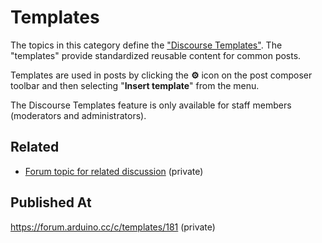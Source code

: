 # Templates

The topics in this category define the ["Discourse Templates"](https://meta.discourse.org/t/discourse-templates/229250). The "templates" provide standardized reusable content for common posts.

Templates are used in posts by clicking the **⚙** icon on the post composer toolbar and then selecting "**Insert template**" from the menu.

The Discourse Templates feature is only available for staff members (moderators and administrators).

## Related

- [Forum topic for related discussion](https://forum.arduino.cc/t/discussion-re-canned-replies/856761) (private)

## Published At

https://forum.arduino.cc/c/templates/181 (private)

